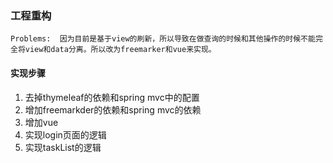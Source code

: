 ### 工程重构
    Problems:  因为目前是基于view的刷新，所以导致在做查询的时候和其他操作的时候不能完全将view和data分离。所以改为freemarker和vue来实现。
    
#### 实现步骤
1. 去掉thymeleaf的依赖和spring mvc中的配置
2. 增加freemarkder的依赖和spring mvc的依赖
3. 增加vue
4. 实现login页面的逻辑
5. 实现taskList的逻辑